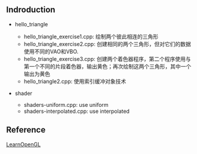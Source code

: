 ## Indroduction

* hello_triangle
  * hello_triangle_exercise1.cpp: 绘制两个彼此相连的三角形
  * hello_triangle_exercise2.cpp: 创建相同的两个三角形，但对它们的数据使用不同的VAO和VBO.
  * hello_triangle_exercise3.cpp: 创建两个着色器程序，第二个程序使用与第一个不同的片段着色器，输出黄色；再次绘制这两个三角形，其中一个输出为黄色
  * hello_triangle2.cpp: 使用索引缓冲对象技术

* shader
  * shaders-uniform.cpp: use uniform
  * shaders-interpolated.cpp: use interpolated


## Reference

[LearnOpenGL](https://learnopengl-cn.readthedocs.io/zh/latest/01%20Getting%20started/04%20Hello%20Triangle/)